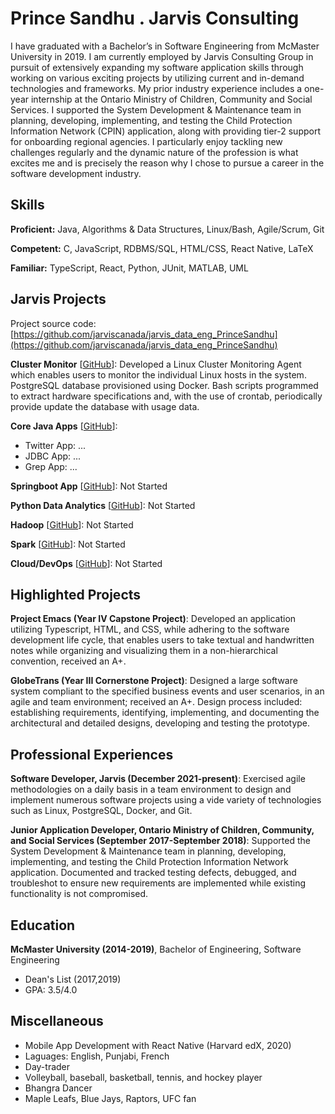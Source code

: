 # Prince Sandhu . Jarvis Consulting

I have graduated with a Bachelor’s in Software Engineering from McMaster University in 2019. I am currently employed by Jarvis Consulting Group in pursuit of extensively expanding my software application skills through working on various exciting projects by utilizing current and in-demand technologies and frameworks. My prior industry experience includes a one-year internship at the Ontario Ministry of Children, Community and Social Services. I supported the System Development & Maintenance team in planning, developing, implementing, and testing the Child Protection Information Network (CPIN) application, along with providing tier-2 support for onboarding regional agencies. I particularly enjoy tackling new challenges regularly and the dynamic nature of the profession is what excites me and is precisely the reason why I chose to pursue a career in the software development industry.

## Skills

**Proficient:** Java, Algorithms & Data Structures, Linux/Bash, Agile/Scrum, Git

**Competent:** C, JavaScript, RDBMS/SQL, HTML/CSS, React Native, LaTeX

**Familiar:** TypeScript, React, Python, JUnit, MATLAB, UML

## Jarvis Projects

Project source code: [https://github.com/jarviscanada/jarvis_data_eng_PrinceSandhu](https://github.com/jarviscanada/jarvis_data_eng_PrinceSandhu)


**Cluster Monitor** [[GitHub](https://github.com/jarviscanada/jarvis_data_eng_PrinceSandhu/tree/master/linux_sql)]: Developed a Linux Cluster Monitoring Agent which enables users to monitor the individual Linux hosts in the system. PostgreSQL database provisioned using Docker. Bash scripts programmed to extract hardware specifications and, with the use of crontab, periodically provide update the database with usage data.

**Core Java Apps** [[GitHub](https://github.com/jarviscanada/jarvis_data_eng_PrinceSandhu/tree/master/core_java)]:
      
  - Twitter App: ...
  - JDBC App: ...
  - Grep App: ...

**Springboot App** [[GitHub](https://github.com/jarviscanada/jarvis_data_eng_PrinceSandhu/tree/master/springboot)]: Not Started

**Python Data Analytics** [[GitHub](https://github.com/jarviscanada/jarvis_data_eng_PrinceSandhu/tree/master/python_data_anlytics)]: Not Started

**Hadoop** [[GitHub](https://github.com/jarviscanada/jarvis_data_eng_PrinceSandhu/tree/master/hadoop)]: Not Started

**Spark** [[GitHub](https://github.com/jarviscanada/jarvis_data_eng_PrinceSandhu/tree/master/spark)]: Not Started

**Cloud/DevOps** [[GitHub](https://github.com/jarviscanada/jarvis_data_eng_PrinceSandhu/tree/master/cloud_devops)]: Not Started


## Highlighted Projects
**Project Emacs (Year IV Capstone Project)**: Developed an application utilizing Typescript, HTML, and CSS, while adhering to the software development life cycle, that enables users to take textual and handwritten notes while organizing and visualizing them in a non-hierarchical convention, received an A+.

**GlobeTrans (Year III Cornerstone Project)**: Designed a large software system compliant to the specified business events and user scenarios, in an agile and team environment; received an A+. Design process included: establishing requirements, identifying, implementing, and documenting the architectural and detailed designs, developing and testing the prototype.


## Professional Experiences

**Software Developer, Jarvis (December 2021-present)**: Exercised agile methodologies on a daily basis in a team environment to design and implement numerous software projects using a vide variety of technologies such as Linux, PostgreSQL, Docker, and Git.

**Junior Application Developer, Ontario Ministry of Children, Community, and Social Services (September 2017-September 2018)**: Supported the System Development & Maintenance team in planning, developing, implementing, and testing the Child Protection Information Network application. Documented and tracked testing defects, debugged, and troubleshot to ensure new requirements are implemented while existing functionality is not compromised.


## Education
**McMaster University (2014-2019)**, Bachelor of Engineering, Software Engineering
- Dean's List (2017,2019)
- GPA: 3.5/4.0


## Miscellaneous
- Mobile App Development with React Native (Harvard edX, 2020)
- Laguages: English, Punjabi, French
- Day-trader
- Volleyball, baseball, basketball, tennis, and hockey player
- Bhangra Dancer
- Maple Leafs, Blue Jays, Raptors, UFC fan